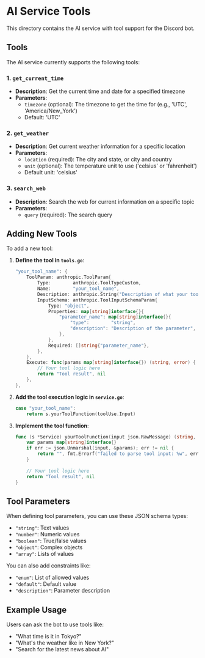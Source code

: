 # AI Service Tools

This directory contains the AI service with tool support for the Discord bot.

## Tools

The AI service currently supports the following tools:

### 1. `get_current_time`
- **Description**: Get the current time and date for a specified timezone
- **Parameters**:
  - `timezone` (optional): The timezone to get the time for (e.g., 'UTC', 'America/New_York')
  - Default: 'UTC'

### 2. `get_weather`
- **Description**: Get current weather information for a specific location
- **Parameters**:
  - `location` (required): The city and state, or city and country
  - `unit` (optional): The temperature unit to use ('celsius' or 'fahrenheit')
  - Default unit: 'celsius'

### 3. `search_web`
- **Description**: Search the web for current information on a specific topic
- **Parameters**:
  - `query` (required): The search query

## Adding New Tools

To add a new tool:

1. **Define the tool in `tools.go`**:
   ```go
   "your_tool_name": {
       ToolParam: anthropic.ToolParam{
           Type:        anthropic.ToolTypeCustom,
           Name:        "your_tool_name",
           Description: anthropic.String("Description of what your tool does"),
           InputSchema: anthropic.ToolInputSchemaParam{
               Type: "object",
               Properties: map[string]interface{}{
                   "parameter_name": map[string]interface{}{
                       "type":        "string",
                       "description": "Description of the parameter",
                   },
               },
               Required: []string{"parameter_name"},
           },
       },
       Execute: func(params map[string]interface{}) (string, error) {
           // Your tool logic here
           return "Tool result", nil
       },
   },
   ```

2. **Add the tool execution logic in `service.go`**:
   ```go
   case "your_tool_name":
       return s.yourToolFunction(toolUse.Input)
   ```

3. **Implement the tool function**:
   ```go
   func (s *Service) yourToolFunction(input json.RawMessage) (string, error) {
       var params map[string]interface{}
       if err := json.Unmarshal(input, &params); err != nil {
           return "", fmt.Errorf("failed to parse tool input: %w", err)
       }
       
       // Your tool logic here
       return "Tool result", nil
   }
   ```

## Tool Parameters

When defining tool parameters, you can use these JSON schema types:
- `"string"`: Text values
- `"number"`: Numeric values
- `"boolean"`: True/false values
- `"object"`: Complex objects
- `"array"`: Lists of values

You can also add constraints like:
- `"enum"`: List of allowed values
- `"default"`: Default value
- `"description"`: Parameter description

## Example Usage

Users can ask the bot to use tools like:
- "What time is it in Tokyo?"
- "What's the weather like in New York?"
- "Search for the latest news about AI" 